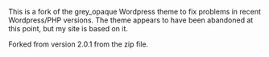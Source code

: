 This is a fork of the grey_opaque Wordpress theme to fix problems in
recent Wordpress/PHP versions. The theme appears to have been
abandoned at this point, but my site is based on it.

Forked from version 2.0.1 from the zip file.
